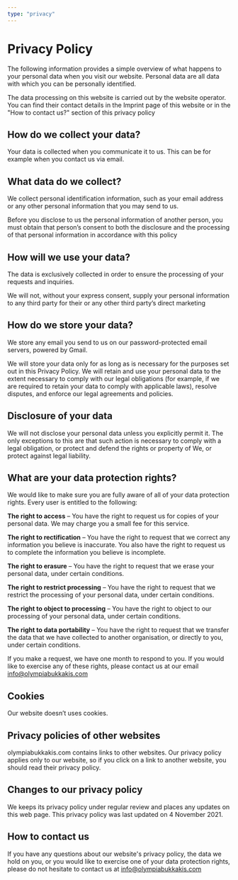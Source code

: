 ```yaml
---
type: "privacy"
---
```


# Privacy Policy
The following information provides a simple overview of what happens to your personal data when you visit our website. Personal data are all data with which you can be personally identified.

The data processing on this website is carried out by the website operator. You can find their contact details in the Imprint page of this website or in the  "How to contact us?" section of this privacy policy

## How do we collect your data?

Your data is collected when you communicate it to us. This can be for example when you contact us via email.

## What data do we collect?

We collect personal identification information, such as your email address or any other personal information that you may send to us.

Before you disclose to us the personal information of another person, you must obtain that person’s consent to both the disclosure and the processing of that personal information in accordance with this policy

## How will we use your data?
The data is exclusively collected in order to ensure the processing of your requests and inquiries. 

We will not, without your express consent, supply your personal information to any third party for their or any other third party’s direct marketing

## How do we store your data?

We store any email you send to us on our password-protected email servers, powered by Gmail.  

We will store your data only for as long as is necessary for the purposes set out in this Privacy Policy. We will retain and use your personal data to the extent necessary to comply with our legal obligations (for example, if we are required to retain your data to comply with applicable laws), resolve disputes, and enforce our legal agreements and policies.

## Disclosure of your data
We will not disclose your personal data unless you explicitly permit it. The only exceptions to this are that such action is necessary to comply with a legal obligation, or protect and defend the rights or property of We, or protect against legal liability.

## What are your data protection rights?
We would like to make sure you are fully aware of all of your data protection rights. Every user is entitled to the following:

**The right to access** – You have the right to request us for copies of your personal data. We may charge you a small fee for this service.

**The right to rectification** – You have the right to request that we correct any information you believe is inaccurate. You also have the right to request us to complete the information you believe is incomplete.

**The right to erasure** – You have the right to request that we erase your personal data, under certain conditions.

**The right to restrict processing** – You have the right to request that we restrict the processing of your personal data, under certain conditions.

**The right to object to processing** – You have the right to object to our processing of your personal data, under certain conditions.

**The right to data portability** – You have the right to request that we transfer the data that we have collected to another organisation, or directly to you, under certain conditions.

If you make a request, we have one month to respond to you. If you would like to exercise any of these rights, please contact us at our email info@olympiabukkakis.com

## Cookies
Our website doesn’t uses cookies.

## Privacy policies of other websites
olympiabukkakis.com contains links to other websites. Our privacy policy applies only to our website, so if you click on a link to another website, you should read their privacy policy.

## Changes to our privacy policy
We keeps its privacy policy under regular review and places any updates on this web page. This privacy policy was last updated on 4 November 2021.

## How to contact us
If you have any questions about our website's privacy policy, the data we hold on you, or you would like to exercise one of your data protection rights, please do not hesitate to contact us at info@olympiabukkakis.com
